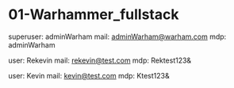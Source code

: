 # 01-Warhammer_fullstack

superuser: adminWarham
mail: adminWarham@warham.com
mdp: adminWarham



user: Rekevin
mail: rekevin@test.com
mdp: Rektest123&


user: Kevin
mail: kevin@test.com
mdp: Ktest123&

